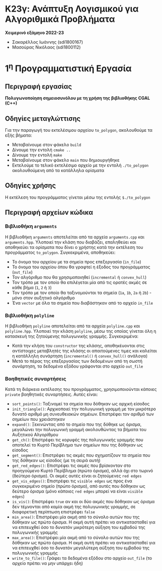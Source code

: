 # Κ23γ: Ανάπτυξη Λογισμικού για Αλγοριθμικά Προβλήματα

**Χειμερινό εξάμηνο 2022-23**
- Σακαρέλλος Ιωάννης (sdi1800167)
- Μασούρας Νικόλαος (sdi1800112)

# 1<sup>η</sup> Προγραμματιστική Εργασία

## Περιγραφή εργασίας

**Πολυγωνοποίηση σημειοσυνόλου με τη χρήση της βιβλιοθήκης CGAL (C++)**
<!-- Περιγραφή της εργαίας -->

## Οδηγίες μεταγλώττισης

Για την παραγωγή του εκτελέσιμου αρχείου `to_polygon`, ακολουθούμε τα εξής βήματα:
- Μεταβαίνουμε στον φάκελο `build`
- Δίνουμε την εντολή `cmake ..`
- Δίνουμε την εντολή `make`
- Μεταβαίνουμε στον φάκελο `main` που δημιουργήθηκε
- Εκτελούμε το τελικό εκτελέσιμο αρχείο με την εντολή `./to_polygon` ακολουθούμενη από τα κατάλληλα ορίσματα

## Οδηγίες χρήσης

Η εκτέλεση του προγράμματος γίνεται μέσω της εντολής `$./to_polygon`

## Περιγραφή αρχείων κώδικα

### Βιβλιοθήκη `arguments`

Η βιβλιοθήκη `arguments` αποτελείται από τα αρχεία `arguments.cpp` και `arguments.hpp`. Υλοποιεί την κλάση που διαβάζει, επαληθεύει και αποθηκεύει τα ορίσματα που δίνει ο χρήστης κατά την εκτέλεση του προγράμματος `to_polygon`. Συγκεκριμένα, αποθηκεύει:
- Το όνομα του αρχείου με τα σημεία προς επεξεργασία (`in_file`)
- Το όνομα του αρχείου όπου θα γραφτεί η έξοδος του προγράμματος (`out_file`)
- Τον αλγόριθμο που θα χρησιμοποιηθεί (`incremental` ή `convex_hull`)
- Τον τρόπο με τον οποίο θα επιλέγεται μία από τις ορατές ακμές σε κάθε βήμα (`1`, `2` ή `3`)
- Τον τρόπο με τον οποίο θα ταξινομούνται τα σημεία (`1a`, `1b`, `2a` ή `2b`) - μόνο στον αυξητικό αλγόριθμο
- Ένα `vector` με όλα τα σημεία που διαβάστηκαν από το αρχείο `in_file`

### Βιβλιοθήκη `polyline`

Η βιβλιοθήκη `polyline` αποτελείται από τα αρχεία `polyline.cpp` και `polyline.hpp`. Υλοποιεί την κλάση `polyline`, μέσω της οποίας γίνεται όλη η κατασκευή της ζητούμενης πολυγωνικής γραμμής. Συγκεκριμένα:
- Κατά την κλήση του `constructor` της κλάσης, αποθηκέυονται στις αντίστοιχες μεταβλητές της κλάσης οι απαιτούμενες τιμες και καλείται η κατάλληλη συνάρτηση (`incremental()` ή `convex_hull()` ανάλογα)
- Μετά το πέρας της επεξεργασίας των δεδομένων από τη σωστή συνάρτηση, τα δεδομένα εξόδου γράφονται στο αρχείο `out_file`

### Βοηθητικές συναρτήσεις

Κατά τη διάρκεια εκτέλεσης του προγράμματος, χρησιμοποιούνται κάποιες `private` βοηθητικές συναρτήσεις. Αυτές είναι:
- `sort_points()`: Ταξινομεί τα σημεία που δόθηκαν ως αρχική είσοδος
- `init_triangle()`: Αρχικοποιεί την πολυγωνική γραμμή με τον μικρότερο δυνατό αριθμό μη συνευθειακών σημέιων. Επιστρέφει τον αριθμό των σημείων που χρειάστηκαν
- `expand()`: Ξεκινώντας από το σημείο που της δόθηκε ως όρισμα, μεγαλώνει την πολυγωνική γραμμή ακολουθώντας τα βήματα του Αυξητικού Αλγορίθμου
- `get_ch()`: Επιστρέφει τις κορυφές της πολυγωνικής γραμμής που αποτελεί το Κυρτό Περίβλημα των σημείων που της δόθηκαν ως είσοδος
- `get_segment()`: Επιστρέφει τις ακμές που σχηματίζουν τα σημεία που της δόθηκαν ως είσοδος (με τη σειρά αυτή)
- `get_red_edges()`: Επιστρέφει τις ακμές που βρίσκονταν στο προηγούμενο Κυρτό Περίβλημα (πρώτο όρισμα), αλλά όχι στο τωρινό (δεύτερο όρισμα). Οι ακμές αυτές είναι οι ζητούμενες `red edges`
- `get_vis_edges()`: Επιστρέφει τις `visible edges` ως προς ένα συγκεκριμένο σημείο (πρώτο όρισμα), από αυτές που δόθηκαν ως δεύτερο όρισμα (μόνο κάποιες `red edges` μπορεί να είναι `visible edges`)
- `is_vis()`: Επιστρέφει `true` αν και οι δύο ακμές που δόθηκαν ως όρισμα δεν τέμνονται από καμία ακμή της πολυγωνικής γραμμής, σε διαφορετική περίπτωση επιστρέφει `false`
- `min_area()`: Επιστρέφει μία ακμή από το σύνολο αυτών που της δόθηκαν ως πρώτο όρισμα. Η ακμή αυτή πρέπει να αντικατασταθεί για να επιτευχθεί όσο το δυνατόν μικρότερη αύξηση του εμβαδού της πολυγωνικής γραμμής
- `max_area()`: Επιστρέφει μία ακμή από το σύνολο αυτών που της δόθηκαν ως πρώτο όρισμα. Η ακμή αυτή πρέπει να αντικατασταθεί για να επιτευχθεί όσο το δυνατόν μεγαλύτερη αύξηση του εμβαδού της πολυγωνικής γραμμής
- `write_to_file()`: Γράφει τα δεδομένα εξόδου στο αρχείο `out_file` (το αρχείο πρέπει να μην υπάρχει ήδη)
